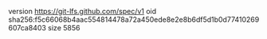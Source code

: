 version https://git-lfs.github.com/spec/v1
oid sha256:f5c66068b4aac554814478a72a450ede8e2e8b6df5d1b0d77410269607ca8403
size 5856
